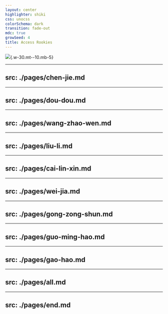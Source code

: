```yaml
---
layout: center
highlighter: shiki
css: unocss
colorSchema: dark
transition: fade-out
mdc: true
growSeed: 4
title: Access Rookies
---
```


![](/af-logo-animated.svg){.w-30.mt--10.mb-5}


<div class="abs-br m-6 flex gap-2">
  <a href="https://github.com/jiechen257/access-rookie" target="_blank" alt="GitHub" title="Open in GitHub"
    class="text-xl slidev-icon-btn opacity-50 !border-none !hover:text-white">
    <carbon-logo-github />
  </a>
</div>

---
src: ./pages/chen-jie.md
---

---
src: ./pages/dou-dou.md
---

---
src: ./pages/wang-zhao-wen.md
---

---
src: ./pages/liu-li.md
---

---
src: ./pages/cai-lin-xin.md
---

---
src: ./pages/wei-jia.md
---

---
src: ./pages/gong-zong-shun.md
---

---
src: ./pages/guo-ming-hao.md
---

---
src: ./pages/gao-hao.md
---

---
src: ./pages/all.md
---

---
src: ./pages/end.md
---